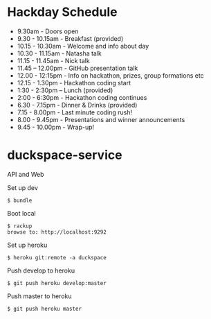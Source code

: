 Hackday Schedule
================

* 9.30am - Doors open
* 9.30 - 10.15am - Breakfast (provided)
* 10.15 - 10.30am - Welcome and info about day
* 10.30 - 11.15am - Natasha talk
* 11.15 - 11.45am - Nick talk
* 11.45 – 12.00pm - GitHub presentation talk
* 12.00 - 12:15pm - Info on hackathon, prizes, group formations etc
* 12.15 - 1.30pm - Hackathon coding start
* 1:30 - 2:30pm – Lunch (provided)
* 2:00 - 6:30pm - Hackathon coding continues
* 6.30 - 7.15pm - Dinner & Drinks (provided)
* 7.15 - 8.00pm - Last minute coding rush!
* 8.00 - 9.45pm - Presentations and winner announcements
* 9.45 - 10.00pm - Wrap-up!

duckspace-service
=================

API and Web

Set up dev

    $ bundle

Boot local

    $ rackup
    browse to: http://localhost:9292

Set up heroku

    $ heroku git:remote -a duckspace

Push develop to heroku

    $ git push heroku develop:master

Push master to heroku

    $ git push heroku master
